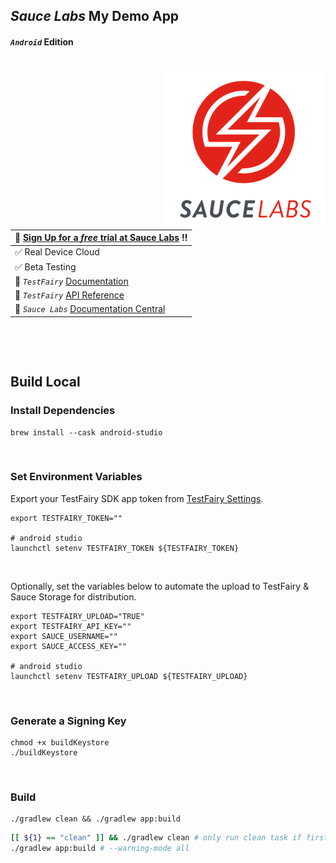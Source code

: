## _Sauce Labs_ My Demo App
#### _`Android`_  Edition

<br>
<img align="right" src="assets/logo_7.png">  



| :rocket: [Sign Up for a _free_ trial at Sauce Labs][400] :bangbang: |
|:----------------------------------------------------------------- |
| :white_check_mark: Real Device Cloud                              |
| :white_check_mark: Beta Testing                                   |
| :page_facing_up: _`TestFairy`_ [Documentation][200]                  |
| :page_facing_up: _`TestFairy`_ [API Reference][300]                  |
| :page_facing_up: _`Sauce Labs`_ [Documentation Central][500]                  |

&nbsp;

[400]: https://saucelabs.com/sign-up
[200]: https://docs.testfairy.com/Getting_Started/Getting_Started.html
[300]: https://docs.testfairy.com/API/Upload_API.html
[500]: https://docs.saucelabs.com/

<br>

## Build Local


### Install Dependencies

```shell
brew install --cask android-studio
```

<br>

### Set Environment Variables


Export your TestFairy SDK app token from [TestFairy Settings][100].

```shell
export TESTFAIRY_TOKEN=""

# android studio
launchctl setenv TESTFAIRY_TOKEN ${TESTFAIRY_TOKEN}
```

<br>

Optionally, set the variables below to automate the upload to TestFairy & Sauce Storage for distribution.

```shell
export TESTFAIRY_UPLOAD="TRUE"
export TESTFAIRY_API_KEY=""
export SAUCE_USERNAME=""
export SAUCE_ACCESS_KEY=""

# android studio
launchctl setenv TESTFAIRY_UPLOAD ${TESTFAIRY_UPLOAD}
```

<br>


### Generate a Signing Key

```shell
chmod +x buildKeystore
./buildKeystore
```


<br>

### Build 

```shell
./gradlew clean && ./gradlew app:build 
```

```bash
[[ ${1} == "clean" ]] && ./gradlew clean # only run clean task if first parameter is "clean"
./gradlew app:build # --warning-mode all
```

[100]: https://testfairy.saucelabs.com/settings
